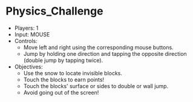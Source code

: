 # Physics_Challenge

<div id="physicschallenge" class="hidden">
		<ul>
			<li>Players: 1</li>
			<li>Input: MOUSE</li>
			<li>Controls:
				<ul>
					<li>Move left and right using the corresponding mouse buttons.</li>
					<li>Jump by holding one direction and tapping the opposite direction (double jump by tapping twice).</li>
				</ul>
			</li>
			<li>Objectives:
				<ul>
					<li>Use the snow to locate invisible blocks.</li>
					<li>Touch the blocks to earn points!</li>
					<li>Touch the blocks' surface or sides to double or wall jump.</li>
					<li>Avoid going out of the screen!</li>
				</ul>
			</li>
		</ul>
	</div>
